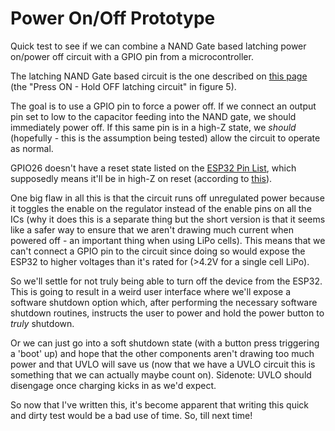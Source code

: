 # Power On/Off Prototype

Quick test to see if we can combine a NAND Gate based latching power on/power off circuit with a GPIO pin from a microcontroller.

The latching NAND Gate based circuit is the one described on [this page](http://www.mosaic-industries.com/embedded-systems/microcontroller-projects/electronic-circuits/push-button-switch-turn-on/latching-toggle-power-switch) (the "Press ON - Hold OFF latching circuit" in figure 5).

The goal is to use a GPIO pin to force a power off. If we connect an output pin set to low to the capacitor feeding into the NAND gate, we should immediately power off. If this same pin is in a high-Z state, we _should_ (hopefully - this is the assumption being tested) allow the circuit to operate as normal.

GPIO26 doesn't have a reset state listed on the [ESP32 Pin List](https://www.bitsandparts.eu/documentation/484/esp32_chip_pin_list_en.pdf), which supposedly means it'll be in high-Z on reset (according to [this](https://esp32.com/viewtopic.php?t=1926)).

One big flaw in all this is that the circuit runs off unregulated power because it toggles the enable on the regulator instead of the enable pins on all the ICs (why it does this is a separate thing but the short version is that it seems like a safer way to ensure that we aren't drawing much current when powered off - an important thing when using LiPo cells). This means that we can't connect a GPIO pin to the circuit since doing so would expose the ESP32 to higher voltages than it's rated for (>4.2V for a single cell LiPo).

So we'll settle for not truly being able to turn off the device from the ESP32. This is going to result in a weird user interface where we'll expose a software shutdown option which, after performing the necessary software shutdown routines, instructs the user to power and hold the power button to _truly_ shutdown.

Or we can just go into a soft shutdown state (with a button press triggering a 'boot' up) and hope that the other components aren't drawing too much power and that UVLO will save us (now that we have a UVLO circuit this is something that we can actually maybe count on). Sidenote: UVLO should disengage once charging kicks in as we'd expect.

So now that I've written this, it's become apparent that writing this quick and dirty test would be a bad use of time. So, till next time!
